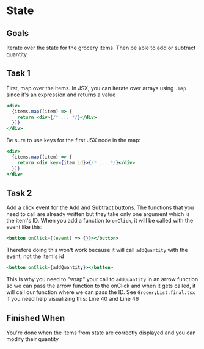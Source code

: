 # State

## Goals

Iterate over the state for the grocery items. Then be able to add or subtract quantity

## Task 1

First, map over the items. In JSX, you can iterate over arrays using `.map` since it's an expression and returns a value

```jsx
<div>
  {items.map((item) => {
    return <div>{/* ... */}</div>
  })}
</div>
```

Be sure to use keys for the first JSX node in the map:

```jsx
<div>
  {items.map((item) => {
    return <div key={item.id}>{/* ... */}</div>
  })}
</div>
```

## Task 2

Add a click event for the Add and Subtract buttons. The functions that you need to call are already written but they take only one argument which is the item's ID. When you add a function to `onClick`, it will be called with the event like this:

```jsx
<button onClick={(event) => {}}></button>
```

Therefore doing this won't work because it will call `addQuantity` with the event, not the item's id

```jsx
<button onClick={addQuantity}></button>
```

This is why you need to "wrap" your call to `addQuantity` in an arrow function so we can pass the arrow function to the onClick and when it gets called, it will call our function where we can pass the ID. See `GroceryList.final.tsx` if you need help visualizing this: Line 40 and Line 46

## Finished When

You're done when the items from state are correctly displayed and you can modify their quantity
